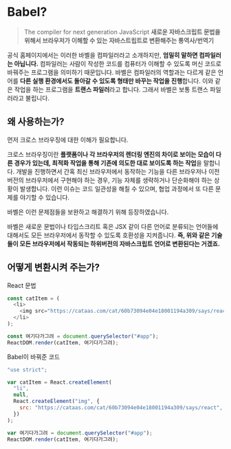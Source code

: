 # Babel?

> The compiler for next generation JavaScript
> **새로운 자바스크립트 문법을 위해서 브라우저가 이해할 수 있는 자바스트립트로 변환해주는 통역사/번역기**

공식 홈페이지에서는 이러한 바벨을 컴파일러라고 소개하지만, **엄밀히 말하면 컴파일러는 아닙니다.** 컴파일러는 사람이 작성한 코드를 컴퓨터가 이해할 수 있도록 머신 코드로 바꿔주는 프로그램을 의미하기 때문입니다. 바벨은 컴파일러의 역할과는 다르게 같은 언어를 **다른 실행 환경에서도 돌아갈 수 있도록 형태만 바꾸는 작업을 진행**합니다. 이와 같은 작업을 하는 프로그램을 **트랜스 파일러**라고 합니다. 그래서 바벨은 보통 트랜스 파일러라고 불립니다.

## 왜 사용하는가?

먼저 크로스 브라우징에 대한 이해가 필요합니다.

크로스 브라우징이란 **플랫폼이나 각 브라우저의 렌더링 엔진의 차이로 보이는 모습이 다른 경우가 있는데, 최적화 작업을 통해 기존에 의도한 대로 보이도록 하는 작업**을 말합니다. 개발을 진행하면서 간혹 최신 브라우저에서 동작하는 기능을 다른 브라우저나 이전 버전의 브라우저에서 구현해야 하는 경우, 기능 자체를 생략하거나 단순화해야 하는 상황이 발생합니다. 이런 이슈는 코드 일관성을 해칠 수 있으며, 협업 과정에서 또 다른 문제를 야기할 수 있습니다.

바벨은 이런 문제점들을 보완하고 해결하기 위해 등장하였습니다.

바벨은 새로운 문법이나 타입스크리트 혹은 JSX 같이 다른 언어로 분류되는 언어들에 대해서도 모든 브라우저에서 동작할 수 있도록 호환성을 지켜줍니다. **즉, 위와 같은 기술들이 모든 브라우저에서 작동되는 하위버전의 자바스크립트 언어로 변환된다는 거겠죠.**

## 어떻게 변환시켜 주는가?

React 문법

```js
const catItem = (
  <li>
    <img src="https://cataas.com/cat/60b73094e04e18001194a309/says/react" />
  </li>
);

const 여기다가그려 = document.querySelector("#app");
ReactDOM.render(catItem, 여기다가그려);
```

Babel이 바꿔준 코드

```js
"use strict";

var catItem = React.createElement(
  "li",
  null,
  React.createElement("img", {
    src: "https://cataas.com/cat/60b73094e04e18001194a309/says/react",
  })
);

var 여기다가그려 = document.querySelector("#app");
ReactDOM.render(catItem, 여기다가그려);
```
